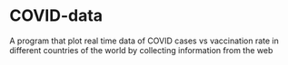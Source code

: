 # COVID-data
A program that plot real time data of COVID cases vs vaccination rate in different countries of the world by collecting information from the web
